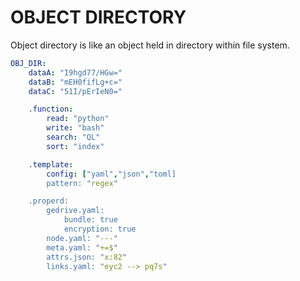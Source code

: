 # OBJECT DIRECTORY

Object directory is like an object held in directory within file system.

```yaml
OBJ_DIR:
    dataA: "I9hgd77/HGw="
    dataB: "mEH0fifLg+c="
    dataC: "51I/pErIeN0="

    .function:
        read: "python"
        write: "bash"
        search: "QL"
        sort: "index"

    .template:
        config: ["yaml","json","toml]
        pattern: "regex"

    .properd:
        gedrive.yaml:
            bundle: true
            encryption: true
        node.yaml: "---"
        meta.yaml: "+=$"
        attrs.json: "x:82"
        links.yaml: "eyc2 --> pq7s"
```
